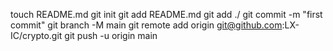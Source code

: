 touch README.md
git init
git add README.md
git add ./
git commit -m "first commit"
git branch -M main
git remote add origin git@github.com:LX-IC/crypto.git
git push -u origin main
